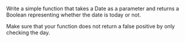 Write a simple function that takes a Date as a parameter and returns a Boolean representing whether the date is today or not.

Make sure that your function does not return a false positive by only checking the day.